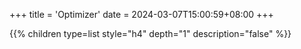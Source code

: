 +++
title = 'Optimizer'
date = 2024-03-07T15:00:59+08:00
+++


{{% children type=list style="h4" depth="1" description="false" %}}
